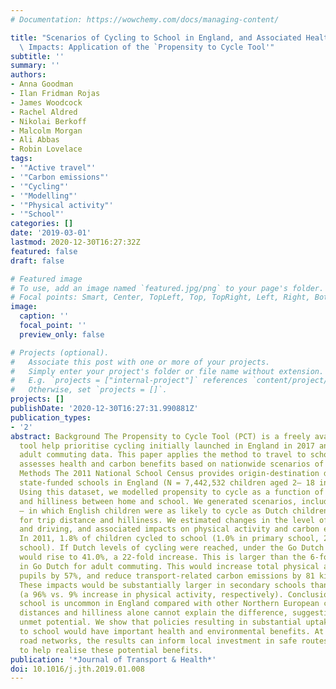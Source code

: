 ```yaml
---
# Documentation: https://wowchemy.com/docs/managing-content/

title: "Scenarios of Cycling to School in England, and Associated Health and Carbon\
  \ Impacts: Application of the `Propensity to Cycle Tool'"
subtitle: ''
summary: ''
authors:
- Anna Goodman
- Ilan Fridman Rojas
- James Woodcock
- Rachel Aldred
- Nikolai Berkoff
- Malcolm Morgan
- Ali Abbas
- Robin Lovelace
tags:
- '"Active travel"'
- '"Carbon emissions"'
- '"Cycling"'
- '"Modelling"'
- '"Physical activity"'
- '"School"'
categories: []
date: '2019-03-01'
lastmod: 2020-12-30T16:27:32Z
featured: false
draft: false

# Featured image
# To use, add an image named `featured.jpg/png` to your page's folder.
# Focal points: Smart, Center, TopLeft, Top, TopRight, Left, Right, BottomLeft, Bottom, BottomRight.
image:
  caption: ''
  focal_point: ''
  preview_only: false

# Projects (optional).
#   Associate this post with one or more of your projects.
#   Simply enter your project's folder or file name without extension.
#   E.g. `projects = ["internal-project"]` references `content/project/deep-learning/index.md`.
#   Otherwise, set `projects = []`.
projects: []
publishDate: '2020-12-30T16:27:31.990881Z'
publication_types:
- '2'
abstract: Background The Propensity to Cycle Tool (PCT) is a freely available, interactive
  tool help prioritise cycling initially launched in England in 2017 and based on
  adult commuting data. This paper applies the method to travel to school data, and
  assesses health and carbon benefits based on nationwide scenarios of cycling uptake.
  Methods The 2011 National School Census provides origin-destination data for all
  state-funded schools in England (N = 7,442,532 children aged 2– 18 in 21,443 schools).
  Using this dataset, we modelled propensity to cycle as a function of route distance
  and hilliness between home and school. We generated scenarios, including `Go Dutch'
  – in which English children were as likely to cycle as Dutch children, accounting
  for trip distance and hilliness. We estimated changes in the level of cycling, walking,
  and driving, and associated impacts on physical activity and carbon emissions. Results
  In 2011, 1.8% of children cycled to school (1.0% in primary school, 2.7% in secondary
  school). If Dutch levels of cycling were reached, under the Go Dutch scenario, this
  would rise to 41.0%, a 22-fold increase. This is larger than the 6-fold increase
  in Go Dutch for adult commuting. This would increase total physical activity among
  pupils by 57%, and reduce transport-related carbon emissions by 81 kilotonnes/year.
  These impacts would be substantially larger in secondary schools than primary schools
  (a 96% vs. 9% increase in physical activity, respectively). Conclusion Cycling to
  school is uncommon in England compared with other Northern European countries. Trip
  distances and hilliness alone cannot explain the difference, suggesting substantial
  unmet potential. We show that policies resulting in substantial uptake of cycling
  to school would have important health and environmental benefits. At the level of
  road networks, the results can inform local investment in safe routes to school
  to help realise these potential benefits.
publication: '*Journal of Transport & Health*'
doi: 10.1016/j.jth.2019.01.008
---
```

